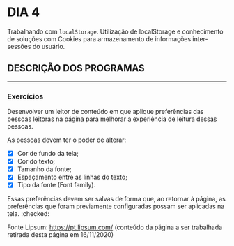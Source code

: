 # DIA 4

Trabalhando com `localStorage`. Utilização de localStorage e conhecimento de soluções com Cookies para armazenamento de informações inter-sessões do usuário.


## DESCRIÇÃO DOS PROGRAMAS

<hr>

### Exercícios

Desenvolver um leitor de conteúdo em que aplique preferências das pessoas leitoras na página para melhorar a experiência de leitura dessas pessoas.

As pessoas devem ter o poder de alterar:

- [x] Cor de fundo da tela;
- [x] Cor do texto;
- [x] Tamanho da fonte;
- [x] Espaçamento entre as linhas do texto;
- [x] Tipo da fonte (Font family).

Essas preferências devem ser salvas de forma que, ao retornar à página, as preferências que foram previamente configuradas possam ser aplicadas na tela. :checked:


Fonte Lipsum: https://pt.lipsum.com/ (conteúdo da página a ser trabalhada retirada desta página em 16/11/2020)
